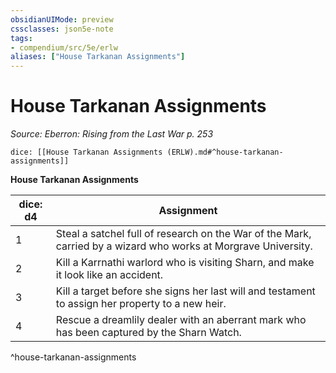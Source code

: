 ```yaml
---
obsidianUIMode: preview
cssclasses: json5e-note
tags:
- compendium/src/5e/erlw
aliases: ["House Tarkanan Assignments"]
---
```

# House Tarkanan Assignments
*Source: Eberron: Rising from the Last War p. 253* 

`dice: [[House Tarkanan Assignments (ERLW).md#^house-tarkanan-assignments]]`

**House Tarkanan Assignments**

| dice: d4 | Assignment |
|----------|------------|
| 1 | Steal a satchel full of research on the War of the Mark, carried by a wizard who works at Morgrave University. |
| 2 | Kill a Karrnathi warlord who is visiting Sharn, and make it look like an accident. |
| 3 | Kill a target before she signs her last will and testament to assign her property to a new heir. |
| 4 | Rescue a dreamlily dealer with an aberrant mark who has been captured by the Sharn Watch. |
^house-tarkanan-assignments